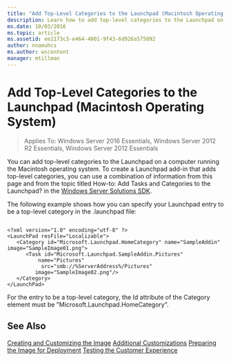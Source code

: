 ```yaml
---
title: "Add Top-Level Categories to the Launchpad (Macintosh Operating System)"
description: Learn how to add top-level categories to the Launchpad on a computer running the Macintosh operating system.
ms.date: 10/03/2016
ms.topic: article
ms.assetid: ee2173c3-e464-4001-9f43-6d926a575092
author: nnamuhcs
ms.author: wscontent
manager: mtillman
---
```


# Add Top-Level Categories to the Launchpad (Macintosh Operating System)

>Applies To: Windows Server 2016 Essentials, Windows Server 2012 R2 Essentials, Windows Server 2012 Essentials

You can add top-level categories to the Launchpad on a computer running the Macintosh operating system. To create a Launchpad add-in that adds top-level categories, you can use a combination of information from this page and from the topic titled How-to: Add Tasks and Categories to the Launchpad? in the [Windows Server Solutions SDK](/previous-versions/windows/server-essentials/gg513988(v=msdn.10)).

 The following example shows how you can specify your Launchpad entry to be a top-level category in the .launchpad file:

```

<?xml version="1.0" encoding="utf-8" ?>
<LaunchPad resFile="Localizable">
   <Category id="Microsoft.Launchpad.HomeCategory" name="SampleAddin"  image="SampleImage01.png">
      <Task id="Microsoft.Launchpad.SampleAddin.Pictures"
          name="Pictures"
           src="smb://%ServerAddress%/Pictures"
         image="SampleImage02.png"/>
   </Category>
</LaunchPad>
```

 For the entry to be a top-level category, the Id attribute of the Category element must be "Microsoft.Launchpad.HomeCategory".

## See Also
 [Creating and Customizing the Image](Creating-and-Customizing-the-Image.md)
 [Additional Customizations](Additional-Customizations.md)
 [Preparing the Image for Deployment](Preparing-the-Image-for-Deployment.md)
 [Testing the Customer Experience](Testing-the-Customer-Experience.md)